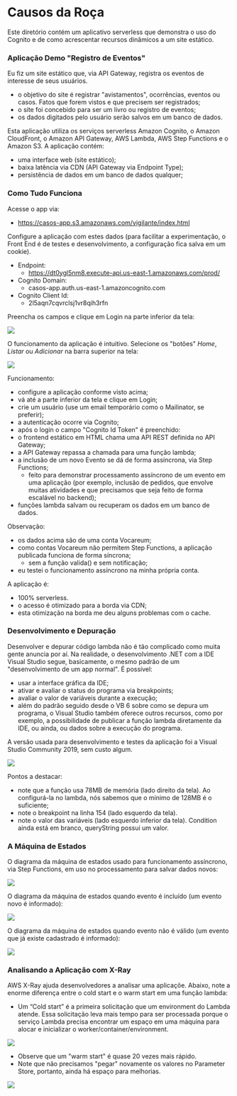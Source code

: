 # Causos da Roça

Este diretório contém um aplicativo serverless que demonstra o uso do Cognito e de como acrescentar recursos dinâmicos a um site estático.

### Aplicação Demo "Registro de Eventos"

Eu fiz um site estático que, via API Gateway, registra os eventos de interesse de seus usuários.
- o objetivo do site é registrar "avistamentos", ocorrências, eventos ou casos. Fatos que forem vistos e que precisem ser registrados;
- o site foi concebido para ser um livro ou registro de eventos;
- os dados digitados pelo usuário serão salvos em um banco de dados.

Esta aplicação utiliza os serviços serverless Amazon Cognito, o Amazon CloudFront, o Amazon API Gateway, AWS Lambda, AWS Step Functions e o Amazon S3. A aplicação contém:

- uma interface web (site estático);
- baixa latência via CDN (API Gateway via Endpoint Type);
- persistência de dados em um banco de dados qualquer;

### Como Tudo Funciona

Acesse o app via:
- https://casos-app.s3.amazonaws.com/vigilante/index.html

Configure a aplicação com estes dados (para facilitar a experimentação, o Front End é de
testes e desenvolvimento, a configuração fica salva em um cookie).

- Endpoint:
  - https://dt0ygl5nm8.execute-api.us-east-1.amazonaws.com/prod/
- Cognito Domain:
  - casos-app.auth.us-east-1.amazoncognito.com
- Cognito Client Id:
  - 2l5aqn7cqvrclsj1vr8qih3rfn

Preencha os campos e clique em Login na parte inferior da tela:

![](Screenshots/Home.png)

O funcionamento da aplicação é intuitivo. Selecione os "botões" _Home_, _Listar_ ou  _Adicionar_ na barra superior na tela:

![](Screenshots/Lista.png)

Funcionamento:
- configure a aplicação conforme visto acima;
- vá até a parte inferior da tela e clique em Login;
- crie um usuário (use um email temporário como o Mailinator, se preferir);
- a autenticação ocorre via Cognito;
- após o login o campo "Cognito Id Token" é preenchido:
- o frontend estático em HTML chama uma API REST definida no API Gateway;
- a API Gateway repassa a chamada para uma função lambda;
- a inclusão de um novo Evento se dá de forma assíncrona, via Step Functions;
  - feito para demonstrar processamento assíncrono de um evento em uma aplicação (por exemplo, inclusão de pedidos, que envolve muitas atividades e que precisamos que seja feito de forma escalável no backend);
- funções lambda salvam ou recuperam os dados em um banco de dados.

Observação:
- os dados acima são de uma conta Vocareum;
- como contas Vocareum não permitem Step Functions, a aplicação publicada funciona de forma síncrona;
  - sem a função valida() e sem notificação;
- eu testei o funcionamento assíncrono na minha própria conta.

A aplicação é:
- 100% serverless.
- o acesso é otimizado para a borda via CDN;
- esta otimização na borda me deu alguns problemas com o cache.

### Desenvolvimento e Depuração

Desenvolver e depurar código lambda não é tão complicado como muita gente anuncia por aí. Na realidade, o desenvolvimento .NET com a IDE Visual Studio segue, basicamente, o mesmo padrão de um "desenvolvimento de um app normal". É possível:
- usar a interface gráfica da IDE;
- ativar e avaliar o status do programa via breakpoints;
- avaliar o valor de variáveis durante a execução;
- além do padrão seguido desde o VB 6 sobre como se depura um programa, o Visual Studio também oferece outros recursos, como por exemplo, a possibilidade de publicar a função lambda diretamente da IDE, ou ainda, ou dados sobre a execução do programa.

A versão usada para desenvolvimento e testes da aplicação foi a Visual Studio Community 2019, sem custo algum.

![](Screenshots/Debugging.png)

Pontos a destacar:
- note que a função usa 78MB de memória (lado direito da tela). Ao configurá-la no lambda, nós sabemos que o mínimo de 128MB é o suficiente;
- note o breakpoint na linha 154 (lado esquerdo da tela).
- note o valor das variáveis (lado esquerdo inferior da tela). Condition ainda está em branco, queryString possui um valor.

### A Máquina de Estados

O diagrama da máquina de estados usado para funcionamento assíncrono, via Step Functions, em uso no processamento para salvar dados novos:

![](Screenshots/stepfunctions_graph.png)

O diagrama da máquina de estados quando evento é incluído (um evento novo é informado):

![](Screenshots/stepfunctions_Ok.png)

O diagrama da máquina de estados quando evento não é válido (um evento que já existe cadastrado é informado):

![](Screenshots/stepfunctions_Duplicado.png)

### Analisando a Aplicação com X-Ray

AWS X-Ray ajuda desenvolvedores a analisar uma aplicaçõe. Abaixo, note a enorme diferença entre o cold start e o warm start em uma função lambda:

- Um “Cold start” é a primeira solicitação que um environment do Lambda atende. Essa solicitação leva mais tempo para ser processada porque o serviço Lambda precisa encontrar um espaço em uma máquina para alocar e inicializar o worker/container/environment.

![](Screenshots/xRay-Cold-Initialization.png)

- Observe que um "warm start" é quase 20 vezes mais rápido.
- Note que não precisamos "pegar" novamente os valores no Parameter Store, portanto, ainda há espaço para melhorias.

![](Screenshots/xRay-Warm-Initialization.png)